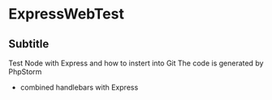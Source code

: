 # ExpressWebTest
## Subtitle

Test Node with Express and how to instert into Git
The code is generated by PhpStorm
  - combined handlebars with Express
